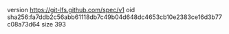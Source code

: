 version https://git-lfs.github.com/spec/v1
oid sha256:fa7ddb2c56abb61118db7c49b04d648dc4653cb10e2383ce16d3b77c08a73d64
size 393
